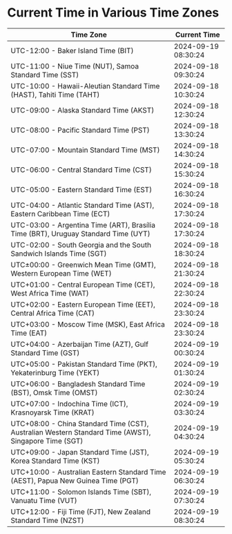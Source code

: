 # Current Time in Various Time Zones

| Time Zone | Current Time |
|-----------|--------------|
| UTC-12:00 - Baker Island Time (BIT) | 2024-09-19 08:30:24 |
| UTC-11:00 - Niue Time (NUT), Samoa Standard Time (SST) | 2024-09-18 09:30:24 |
| UTC-10:00 - Hawaii-Aleutian Standard Time (HAST), Tahiti Time (TAHT) | 2024-09-18 10:30:24 |
| UTC-09:00 - Alaska Standard Time (AKST) | 2024-09-18 12:30:24 |
| UTC-08:00 - Pacific Standard Time (PST) | 2024-09-18 13:30:24 |
| UTC-07:00 - Mountain Standard Time (MST) | 2024-09-18 14:30:24 |
| UTC-06:00 - Central Standard Time (CST) | 2024-09-18 15:30:24 |
| UTC-05:00 - Eastern Standard Time (EST) | 2024-09-18 16:30:24 |
| UTC-04:00 - Atlantic Standard Time (AST), Eastern Caribbean Time (ECT) | 2024-09-18 17:30:24 |
| UTC-03:00 - Argentina Time (ART), Brasília Time (BRT), Uruguay Standard Time (UYT) | 2024-09-18 17:30:24 |
| UTC-02:00 - South Georgia and the South Sandwich Islands Time (SGT) | 2024-09-18 18:30:24 |
| UTC±00:00 - Greenwich Mean Time (GMT), Western European Time (WET) | 2024-09-18 21:30:24 |
| UTC+01:00 - Central European Time (CET), West Africa Time (WAT) | 2024-09-18 22:30:24 |
| UTC+02:00 - Eastern European Time (EET), Central Africa Time (CAT) | 2024-09-18 23:30:24 |
| UTC+03:00 - Moscow Time (MSK), East Africa Time (EAT) | 2024-09-18 23:30:24 |
| UTC+04:00 - Azerbaijan Time (AZT), Gulf Standard Time (GST) | 2024-09-19 00:30:24 |
| UTC+05:00 - Pakistan Standard Time (PKT), Yekaterinburg Time (YEKT) | 2024-09-19 01:30:24 |
| UTC+06:00 - Bangladesh Standard Time (BST), Omsk Time (OMST) | 2024-09-19 02:30:24 |
| UTC+07:00 - Indochina Time (ICT), Krasnoyarsk Time (KRAT) | 2024-09-19 03:30:24 |
| UTC+08:00 - China Standard Time (CST), Australian Western Standard Time (AWST), Singapore Time (SGT) | 2024-09-19 04:30:24 |
| UTC+09:00 - Japan Standard Time (JST), Korea Standard Time (KST) | 2024-09-19 05:30:24 |
| UTC+10:00 - Australian Eastern Standard Time (AEST), Papua New Guinea Time (PGT) | 2024-09-19 06:30:24 |
| UTC+11:00 - Solomon Islands Time (SBT), Vanuatu Time (VUT) | 2024-09-19 07:30:24 |
| UTC+12:00 - Fiji Time (FJT), New Zealand Standard Time (NZST) | 2024-09-19 08:30:24 |
